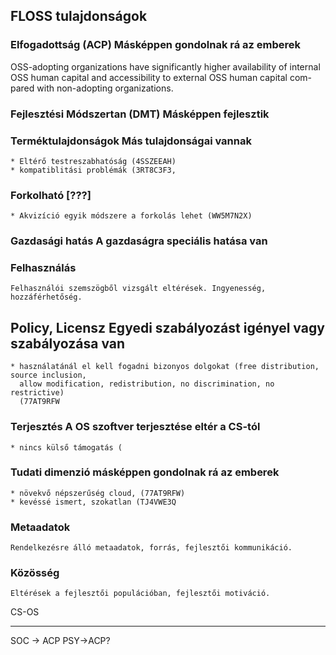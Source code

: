 
FLOSS tulajdonságok
----------------------

### Elfogadottság (ACP)		Másképpen gondolnak rá az emberek

OSS-adopting organizations have significantly higher availability of internal
OSS human capital and accessibility to external OSS human capital com-
pared with non-adopting organizations.


 
### Fejlesztési Módszertan (DMT) 	Másképpen fejlesztik


### Terméktulajdonságok		Más tulajdonságai vannak

	* Eltérő testreszabhatóság (4SSZEEAH)
	* kompatiblitási problémák (3RT8C3F3,

### Forkolható [???]

	* Akvizíció egyik módszere a forkolás lehet (WW5M7N2X) 

### Gazdasági hatás		A gazdaságra speciális hatása van

### Felhasználás
	Felhasználói szemszögből vizsgált eltérések. Ingyenesség, hozzáférhetőség.

## Policy, Licensz		Egyedi szabályozást igényel vagy szabályozása van

	* használatánál el kell fogadni bizonyos dolgokat (free distribution, source inclusion, 
	  allow modification, redistribution, no discrimination, no restrictive)
	  (77AT9RFW

### Terjesztés 		A OS szoftver terjesztése eltér a CS-tól

	* nincs külső támogatás (

### Tudati dimenzió 	másképpen gondolnak rá az emberek

	* növekvő népszerűség cloud, (77AT9RFW)
	* kevéssé ismert, szokatlan (TJ4VWE3Q

### Metaadatok
	Rendelkezésre álló metaadatok, forrás, fejlesztői kommunikáció.


### Közösség 
	Eltérések a fejlesztői populációban, fejlesztői motiváció.
CS-OS

----------------

SOC -> ACP
PSY->ACP?



